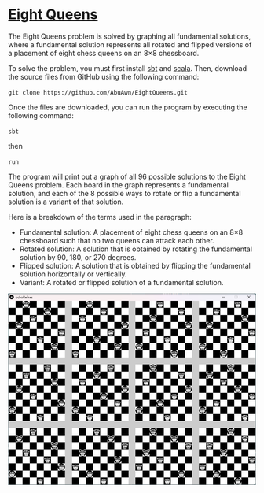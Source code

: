 # [Eight Queens](https://en.wikipedia.org/wiki/Eight_queens_puzzle)
The Eight Queens problem is solved by graphing all fundamental solutions, where a fundamental solution represents all rotated and flipped versions of a placement of eight chess queens on an 8×8 chessboard.

To solve the problem, you must first install [sbt](https://www.scala-sbt.org/) and [scala](https://www.scala-lang.org/). Then, download the source files from GitHub using the following command:
 
`git clone https://github.com/AbuAwn/EightQueens.git`

Once the files are downloaded, you can run the program by executing the following command:

`sbt`

then

`run`

The program will print out a graph of all 96 possible solutions to the Eight Queens problem. Each board in the graph represents a fundamental solution, and each of the 8 possible ways to rotate or flip a fundamental solution is a variant of that solution.

Here is a breakdown of the terms used in the paragraph:

* Fundamental solution: A placement of eight chess queens on an 8×8 chessboard such that no two queens can attack each other.
* Rotated solution: A solution that is obtained by rotating the fundamental solution by 90, 180, or 270 degrees.
* Flipped solution: A solution that is obtained by flipping the fundamental solution horizontally or vertically.
* Variant: A rotated or flipped solution of a fundamental solution.

![Alt text](8Queens.png)
